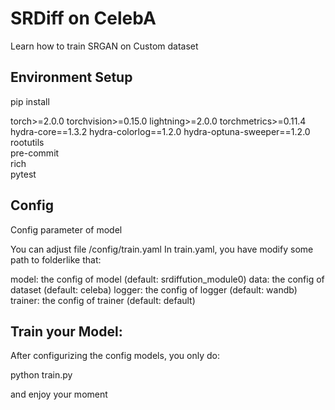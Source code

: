 # SRDiff on CelebA 
Learn how to train SRGAN on Custom dataset

## Environment Setup
pip install <module> 

torch>=2.0.0
torchvision>=0.15.0
lightning>=2.0.0
torchmetrics>=0.11.4
hydra-core==1.3.2
hydra-colorlog==1.2.0
hydra-optuna-sweeper==1.2.0
rootutils       
pre-commit     
rich           
pytest          


## Config 
Config parameter of model

You can adjust file /config/train.yaml 
In train.yaml, you have modify some path to folderlike that: 

model: the config of model (default: srdiffution_module0)
data: the config of dataset (default: celeba)
logger: the config of logger (default: wandb) 
trainer: the config of trainer (default: default) 


## Train your Model:

After configurizing the config models, you only do: 

python train.py 

and enjoy your moment 

